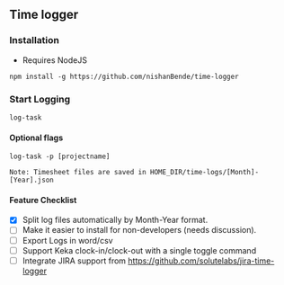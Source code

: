 ## Time logger

### Installation

- Requires NodeJS

```
npm install -g https://github.com/nishanBende/time-logger
```

### Start Logging

```
log-task
```

#### Optional flags

```
log-task -p [projectname]
```

`Note: Timesheet files are saved in HOME_DIR/time-logs/[Month]-[Year].json`

#### Feature Checklist

- [x] Split log files automatically by Month-Year format.
- [ ] Make it easier to install for non-developers (needs discussion).
- [ ] Export Logs in word/csv
- [ ] Support Keka clock-in/clock-out with a single toggle command
- [ ] Integrate JIRA support from https://github.com/solutelabs/jira-time-logger
